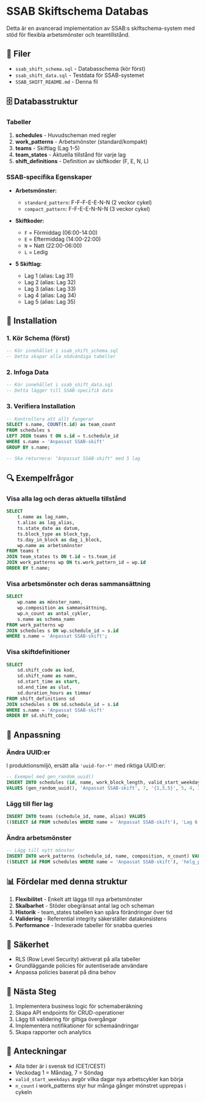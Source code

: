 # SSAB Skiftschema Databas

Detta är en avancerad implementation av SSAB:s skiftschema-system med stöd för flexibla arbetsmönster och teamtillstånd.

## 📁 Filer

- `ssab_shift_schema.sql` - Databasschema (kör först)
- `ssab_shift_data.sql` - Testdata för SSAB-systemet
- `SSAB_SHIFT_README.md` - Denna fil

## 🗄️ Databasstruktur

### Tabeller

1. **schedules** - Huvudscheman med regler
2. **work_patterns** - Arbetsmönster (standard/kompakt)
3. **teams** - Skiftlag (Lag 1-5)
4. **team_states** - Aktuella tillstånd för varje lag
5. **shift_definitions** - Definition av skiftkoder (F, E, N, L)

### SSAB-specifika Egenskaper

- **Arbetsmönster:**
  - `standard_pattern`: F-F-F-E-E-N-N (2 veckor cykel)
  - `compact_pattern`: F-F-E-E-N-N-N (3 veckor cykel)

- **Skiftkoder:**
  - `F` = Förmiddag (06:00-14:00)
  - `E` = Eftermiddag (14:00-22:00)
  - `N` = Natt (22:00-06:00)
  - `L` = Ledig

- **5 Skiftlag:**
  - Lag 1 (alias: Lag 31)
  - Lag 2 (alias: Lag 32)
  - Lag 3 (alias: Lag 33)
  - Lag 4 (alias: Lag 34)
  - Lag 5 (alias: Lag 35)

## 🚀 Installation

### 1. Kör Schema (först)
```sql
-- Kör innehållet i ssab_shift_schema.sql
-- Detta skapar alla nödvändiga tabeller
```

### 2. Infoga Data
```sql
-- Kör innehållet i ssab_shift_data.sql
-- Detta lägger till SSAB-specifik data
```

### 3. Verifiera Installation
```sql
-- Kontrollera att allt fungerar
SELECT s.name, COUNT(t.id) as team_count 
FROM schedules s 
LEFT JOIN teams t ON s.id = t.schedule_id 
WHERE s.name = 'Anpassat SSAB-skift'
GROUP BY s.name;

-- Ska returnera: "Anpassat SSAB-skift" med 5 lag
```

## 🔍 Exempelfrågor

### Visa alla lag och deras aktuella tillstånd
```sql
SELECT 
    t.name as lag_namn,
    t.alias as lag_alias,
    ts.state_date as datum,
    ts.block_type as block_typ,
    ts.day_in_block as dag_i_block,
    wp.name as arbetsmönster
FROM teams t
JOIN team_states ts ON t.id = ts.team_id
JOIN work_patterns wp ON ts.work_pattern_id = wp.id
ORDER BY t.name;
```

### Visa arbetsmönster och deras sammansättning
```sql
SELECT 
    wp.name as mönster_namn,
    wp.composition as sammansättning,
    wp.n_count as antal_cykler,
    s.name as schema_namn
FROM work_patterns wp
JOIN schedules s ON wp.schedule_id = s.id
WHERE s.name = 'Anpassat SSAB-skift';
```

### Visa skiftdefinitioner
```sql
SELECT 
    sd.shift_code as kod,
    sd.shift_name as namn,
    sd.start_time as start,
    sd.end_time as slut,
    sd.duration_hours as timmar
FROM shift_definitions sd
JOIN schedules s ON sd.schedule_id = s.id
WHERE s.name = 'Anpassat SSAB-skift'
ORDER BY sd.shift_code;
```

## 🔧 Anpassning

### Ändra UUID:er
I produktionsmiljö, ersätt alla `'uuid-for-*'` med riktiga UUID:er:

```sql
-- Exempel med gen_random_uuid()
INSERT INTO schedules (id, name, work_block_length, valid_start_weekdays, default_leave_days, special_leave_days, special_leave_trigger_n_count)
VALUES (gen_random_uuid(), 'Anpassat SSAB-skift', 7, '{1,3,5}', 5, 4, 3);
```

### Lägg till fler lag
```sql
INSERT INTO teams (schedule_id, name, alias) VALUES
((SELECT id FROM schedules WHERE name = 'Anpassat SSAB-skift'), 'Lag 6', 'Lag 36');
```

### Ändra arbetsmönster
```sql
-- Lägg till nytt mönster
INSERT INTO work_patterns (schedule_id, name, composition, n_count) VALUES
((SELECT id FROM schedules WHERE name = 'Anpassat SSAB-skift'), 'helg_pattern', '{"L","L","F","F","E","E","N"}', 1);
```

## 📊 Fördelar med denna struktur

1. **Flexibilitet** - Enkelt att lägga till nya arbetsmönster
2. **Skalbarhet** - Stöder obegränsat antal lag och scheman
3. **Historik** - team_states tabellen kan spåra förändringar över tid
4. **Validering** - Referential integrity säkerställer datakonsistens
5. **Performance** - Indexerade tabeller för snabba queries

## 🔐 Säkerhet

- RLS (Row Level Security) aktiverat på alla tabeller
- Grundläggande policies för autentiserade användare
- Anpassa policies baserat på dina behov

## 🎯 Nästa Steg

1. Implementera business logic för schemaberäkning
2. Skapa API endpoints för CRUD-operationer
3. Lägg till validering för giltiga övergångar
4. Implementera notifikationer för schemaändringar
5. Skapa rapporter och analytics

## 📝 Anteckningar

- Alla tider är i svensk tid (CET/CEST)
- Veckodag 1 = Måndag, 7 = Söndag
- `valid_start_weekdays` avgör vilka dagar nya arbetscykler kan börja
- `n_count` i work_patterns styr hur många gånger mönstret upprepas i cykeln